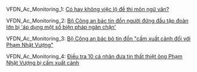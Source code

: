 VFDN_Ac_Monitoring_1: [Có hay không việc lộ đề thi môn ngữ văn?](https://tin24club.org/co-hay-khong-viec-lo-de-thi-mon-ngu-van.html)

VFDN_Ac_Monitoring_2: [Bộ Công an bác tin đồn người đứng đầu tập đoàn lớn bị 'áp dụng một số biện pháp ngăn chặn'](https://tuoitre.vn/bo-cong-an-bac-tin-don-nguoi-dung-dau-tap-doan-lon-bi-ap-dung-mot-so-bien-phap-ngan-chan-20220711090052868.htm)

VFDN_Ac_Monitoring_3: [Bộ Công an bác bỏ tin đồn "cấm xuất cảnh đối với Phạm Nhật Vượng"](https://www.rfa.org/vietnamese/news/vietnamnews/vietnam-mps-refused-the-travel-ban-s-chairman-of-vingroup-pham-nhat-vuong-07112022002252.html)

VFDN_Ac_Monitoring_4: [Điều tra 10 cá nhân đưa tin thất thiệt ông Phạm Nhật Vượng bị cấm xuất cảnh](https://thanhnien.vn/dieu-tra-10-ca-nhan-dua-tin-that-thiet-ong-pham-nhat-vuong-bi-cam-xuat-canh-post1477103.html)

